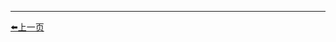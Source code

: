 

----------------------------------------------
<p><a href="https://books.halfrost.com/leetcode/ChapterFour/1800~1899/1846.Maximum-Element-After-Decreasing-and-Rearranging/">⬅️上一页</a></p>


